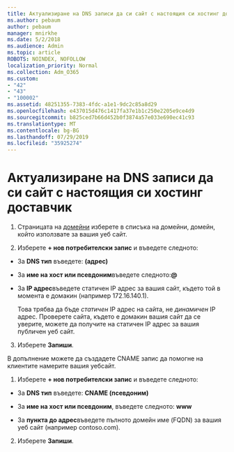 ```yaml
---
title: Актуализиране на DNS записи да си сайт с настоящия си хостинг доставчик
ms.author: pebaum
author: pebaum
manager: mnirkhe
ms.date: 5/2/2018
ms.audience: Admin
ms.topic: article
ROBOTS: NOINDEX, NOFOLLOW
localization_priority: Normal
ms.collection: Adm_O365
ms.custom:
- "42"
- "43"
- "100002"
ms.assetid: 48251355-7383-4fdc-a1e1-9dc2c85a8d29
ms.openlocfilehash: e437015d476c1417fa37e1b1c250e2205e9ce4d9
ms.sourcegitcommit: b825ced7b66d452b0f3874a57e033e690ec41c93
ms.translationtype: MT
ms.contentlocale: bg-BG
ms.lasthandoff: 07/29/2019
ms.locfileid: "35925274"
---
```

# <a name="update-dns-records-to-keep-your-website-with-your-current-hosting-provider"></a>Актуализиране на DNS записи да си сайт с настоящия си хостинг доставчик

1. Страницата на [домейни](https://portal.office.com/adminportal/home#/Domains) изберете в списъка на домейни, домейн, който използвате за вашия уеб сайт.

2. Изберете **+ нов потребителски запис** и въведете следното:

  - За **DNS тип** въведете: **(адрес)**

  - За **име на хост или псевдоним**въведете следното:**@**

  - За **IP адрес**въведете статичен IP адрес за вашия сайт, където той в момента е домакин (например 172.16.140.1).

    Това трябва да бъде *статичен* IP адрес на сайта, не *динамичен* IP адрес. Проверете сайта, където е домакин вашия сайт да се уверите, можете да получите на статичен IP адрес за вашия публичен уеб сайт.

3. Изберете **Запиши**.

В допълнение можете да създадете CNAME запис да помогне на клиентите намерите вашия уебсайт.
  
1. Изберете **+ нов потребителски запис** и въведете следното:

  - За **DNS тип** въведете: **CNAME (псевдоним)**

  - За **име на хост или псевдоним**, въведете следното: **www**

  - За **пункта до адрес**въведете пълното домейн име (FQDN) за вашия уеб сайт (например contoso.com).

2. Изберете **Запиши**.
